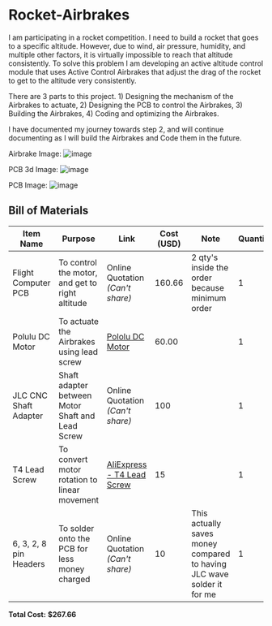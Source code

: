 # Rocket-Airbrakes

I am participating in a rocket competition. I need to build a rocket that goes to a specific altitude. However, due to wind, air pressure, humidity, and multiple other factors, it is virtually impossible to reach that altitude consistently. To solve this problem I am developing an active altitude control module that uses Active Control Airbrakes that adjust the drag of the rocket to get to the altitude very consistently.


There are 3 parts to this project. 1) Designing the mechanism of the Airbrakes to actuate, 2) Designing the PCB to control the Airbrakes, 3) Building the Airbrakes, 4) Coding and optimizing the Airbrakes.

I have documented my journey towards step 2, and will continue documenting as I will build the Airbrakes and Code them in the future. 


Airbrake Image: ![image](https://github.com/user-attachments/assets/e4fb83cd-f052-4559-a8c0-0434a8f0971d)

PCB 3d Image: ![image](https://github.com/user-attachments/assets/672eac3e-356c-41ce-8417-036675c4c187)

PCB Image: ![image](https://github.com/user-attachments/assets/22efb334-d5de-45bb-a409-8770c8de8b84)

## Bill of Materials

| **Item Name**            | **Purpose**                                                   | **Link**                                                                                                                                                    | **Cost (USD)** | **Note**                                                                                     | **Quantity** |
|--------------------------|---------------------------------------------------------------|-------------------------------------------------------------------------------------------------------------------------------------------------------------|----------------|----------------------------------------------------------------------------------------------|--------------|
| Flight Computer PCB      | To control the motor, and get to right altitude               | Online Quotation *(Can't share)*                                                                                                                            | 160.66          | 2 qty's inside the order because minimum order                                               | 1            |
| Polulu DC Motor          | To actuate the Airbrakes using lead screw                     | [Pololu DC Motor](https://www.pololu.com/product/4800)                                                                                                      | 60.00          |                                                                                              | 1            |
| JLC CNC Shaft Adapter    | Shaft adapter between Motor Shaft and Lead Screw              | Online Quotation *(Can't share)*                                                                                                                            | 100             |                                                                                              | 1            |
| T4 Lead Screw            | To convert motor rotation to linear movement                  | [AliExpress - T4 Lead Screw](https://www.aliexpress.us/item/3256804956186452.html)                                                                         | 15             |                                                                                              | 1            |
| 6, 3, 2, 8 pin Headers   | To solder onto the PCB for less money charged                 | Online Quotation *(Can't share)*                                                                                                                            | 10             | This actually saves money compared to having JLC wave solder it for me                      | 1            |

**Total Cost:** **$267.66**
